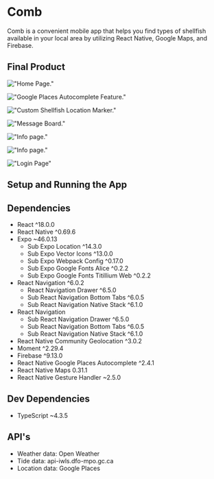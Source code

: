 # Comb

Comb is a convenient mobile app that helps you find types of shellfish available in your local area by utilizing React Native, Google Maps, and Firebase.

## Final Product
<!-- templates -->

!["Home Page."](https://github.com/T-Pirozzini/comber-app/blob/mapHooks/assets/screenshots/Screenshot_20221111-162121_Expo%20Go.jpg?raw=true)

!["Google Places Autocomplete Feature."](https://github.com/T-Pirozzini/comber-app/blob/mapHooks/assets/screenshots/Screenshot_20221111-162811_Expo%20Go.jpg?raw=true)

!["Custom Shellfish Location Marker."](https://github.com/T-Pirozzini/comber-app/blob/mapHooks/assets/screenshots/Screenshot_20221111-162158_Expo%20Go.jpg?raw=true)

!["Message Board."](https://github.com/T-Pirozzini/comber-app/blob/mapHooks/assets/screenshots/Screenshot_20221111-162210_Expo%20Go.jpg?raw=true)

!["Info page."](https://github.com/T-Pirozzini/comber-app/blob/mapHooks/assets/screenshots/Screenshot_20221111-162323_Expo%20Go.jpg?raw=true)

!["Info page."](https://github.com/T-Pirozzini/comber-app/blob/mapHooks/assets/screenshots/Screenshot_20221111-162343_Expo%20Go.jpg?raw=true)

!["Login Page"](https://github.com/T-Pirozzini/comber-app/blob/mapHooks/assets/screenshots/Screenshot_20221111-162413_Expo%20Go.jpg?raw=true)

## Setup and Running the App

## Dependencies

- React ^18.0.0
- React Native ^0.69.6
- Expo ~46.0.13
  - Sub Expo Location ^14.3.0
  - Sub Expo Vector Icons ^13.0.0
  - Sub Expo Webpack Config ^0.17.0
  - Sub Expo Google Fonts Alice ^0.2.2
  - Sub Expo Google Fonts Titillium Web ^0.2.2
- React Navigation ^6.0.2
  - React Navigation Drawer ^6.5.0
  - Sub React Navigation Bottom Tabs ^6.0.5
  - Sub React Navigation Native Stack ^6.1.0
- React Navigation
  - Sub React Navigation Drawer ^6.5.0
  - Sub React Navigation Bottom Tabs ^6.0.5
  - Sub React Navigation Native Stack ^6.1.0
- React Native Community Geolocation ^3.0.2
- Moment ^2.29.4
- Firebase ^9.13.0
- React Native Google Places Autocomplete ^2.4.1
- React Native Maps 0.31.1
- React Native Gesture Handler ~2.5.0

## Dev Dependencies

- TypeScript ~4.3.5

## API's

- Weather data: Open Weather
- Tide data: api-iwls.dfo-mpo.gc.ca
- Location data: Google Places
